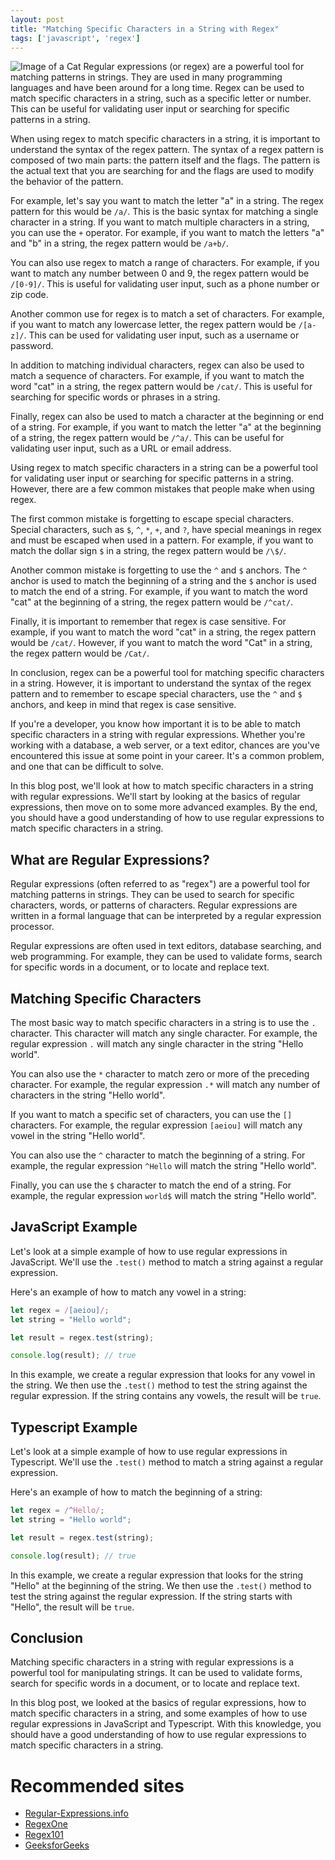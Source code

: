 ```yaml
---
layout: post
title: "Matching Specific Characters in a String with Regex"
tags: ['javascript', 'regex']
---
```


![Image of a Cat](http://source.unsplash.com/1600x900/?cat)
Regular expressions (or regex) are a powerful tool for matching patterns in strings. They are used in many programming languages and have been around for a long time. Regex can be used to match specific characters in a string, such as a specific letter or number. This can be useful for validating user input or searching for specific patterns in a string.

When using regex to match specific characters in a string, it is important to understand the syntax of the regex pattern. The syntax of a regex pattern is composed of two main parts: the pattern itself and the flags. The pattern is the actual text that you are searching for and the flags are used to modify the behavior of the pattern.

For example, let's say you want to match the letter "a" in a string. The regex pattern for this would be `/a/`. This is the basic syntax for matching a single character in a string. If you want to match multiple characters in a string, you can use the `+` operator. For example, if you want to match the letters "a" and "b" in a string, the regex pattern would be `/a+b/`.

You can also use regex to match a range of characters. For example, if you want to match any number between 0 and 9, the regex pattern would be `/[0-9]/`. This is useful for validating user input, such as a phone number or zip code.

Another common use for regex is to match a set of characters. For example, if you want to match any lowercase letter, the regex pattern would be `/[a-z]/`. This can be used for validating user input, such as a username or password.

In addition to matching individual characters, regex can also be used to match a sequence of characters. For example, if you want to match the word "cat" in a string, the regex pattern would be `/cat/`. This is useful for searching for specific words or phrases in a string.

Finally, regex can also be used to match a character at the beginning or end of a string. For example, if you want to match the letter "a" at the beginning of a string, the regex pattern would be `/^a/`. This can be useful for validating user input, such as a URL or email address.

Using regex to match specific characters in a string can be a powerful tool for validating user input or searching for specific patterns in a string. However, there are a few common mistakes that people make when using regex.

The first common mistake is forgetting to escape special characters. Special characters, such as `$`, `^`, `*`, `+`, and `?`, have special meanings in regex and must be escaped when used in a pattern. For example, if you want to match the dollar sign `$` in a string, the regex pattern would be `/\$/`.

Another common mistake is forgetting to use the `^` and `$` anchors. The `^` anchor is used to match the beginning of a string and the `$` anchor is used to match the end of a string. For example, if you want to match the word "cat" at the beginning of a string, the regex pattern would be `/^cat/`.

Finally, it is important to remember that regex is case sensitive. For example, if you want to match the word "cat" in a string, the regex pattern would be `/cat/`. However, if you want to match the word "Cat" in a string, the regex pattern would be `/Cat/`.

In conclusion, regex can be a powerful tool for matching specific characters in a string. However, it is important to understand the syntax of the regex pattern and to remember to escape special characters, use the `^` and `$` anchors, and keep in mind that regex is case sensitive.

If you're a developer, you know how important it is to be able to match specific characters in a string with regular expressions. Whether you're working with a database, a web server, or a text editor, chances are you've encountered this issue at some point in your career. It's a common problem, and one that can be difficult to solve.

In this blog post, we'll look at how to match specific characters in a string with regular expressions. We'll start by looking at the basics of regular expressions, then move on to some more advanced examples. By the end, you should have a good understanding of how to use regular expressions to match specific characters in a string.

## What are Regular Expressions?

Regular expressions (often referred to as "regex") are a powerful tool for matching patterns in strings. They can be used to search for specific characters, words, or patterns of characters. Regular expressions are written in a formal language that can be interpreted by a regular expression processor.

Regular expressions are often used in text editors, database searching, and web programming. For example, they can be used to validate forms, search for specific words in a document, or to locate and replace text.

## Matching Specific Characters

The most basic way to match specific characters in a string is to use the `.` character. This character will match any single character. For example, the regular expression `.` will match any single character in the string "Hello world".

You can also use the `*` character to match zero or more of the preceding character. For example, the regular expression `.*` will match any number of characters in the string "Hello world".

If you want to match a specific set of characters, you can use the `[]` characters. For example, the regular expression `[aeiou]` will match any vowel in the string "Hello world".

You can also use the `^` character to match the beginning of a string. For example, the regular expression `^Hello` will match the string "Hello world".

Finally, you can use the `$` character to match the end of a string. For example, the regular expression `world$` will match the string "Hello world".

## JavaScript Example

Let's look at a simple example of how to use regular expressions in JavaScript. We'll use the `.test()` method to match a string against a regular expression.

Here's an example of how to match any vowel in a string:

```javascript
let regex = /[aeiou]/;
let string = "Hello world";

let result = regex.test(string);

console.log(result); // true
```

In this example, we create a regular expression that looks for any vowel in the string. We then use the `.test()` method to test the string against the regular expression. If the string contains any vowels, the result will be `true`.

## Typescript Example

Let's look at a simple example of how to use regular expressions in Typescript. We'll use the `.test()` method to match a string against a regular expression.

Here's an example of how to match the beginning of a string:

```typescript
let regex = /^Hello/;
let string = "Hello world";

let result = regex.test(string);

console.log(result); // true
```

In this example, we create a regular expression that looks for the string "Hello" at the beginning of the string. We then use the `.test()` method to test the string against the regular expression. If the string starts with "Hello", the result will be `true`.

## Conclusion

Matching specific characters in a string with regular expressions is a powerful tool for manipulating strings. It can be used to validate forms, search for specific words in a document, or to locate and replace text.

In this blog post, we looked at the basics of regular expressions, how to match specific characters in a string, and some examples of how to use regular expressions in JavaScript and Typescript. With this knowledge, you should have a good understanding of how to use regular expressions to match specific characters in a string.
# Recommended sites

- [Regular-Expressions.info](https://www.regular-expressions.info/characters.html)
- [RegexOne](https://regexone.com/lesson/matching_specific_characters)
- [Regex101](https://regex101.com/lesson/matching_specific_characters)
- [GeeksforGeeks](https://www.geeksforgeeks.org/regular-expressions-in-java-regex/)